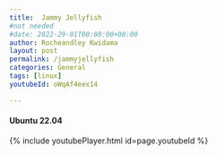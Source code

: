 ```yaml
---
title:  Jammy Jellyfish  
#not needed
#date: 2022-29-01T00:00:00+00:00
author: Rocheandley Kwidama
layout: post
permalink: /jammyjellyfish
categories: General
tags: [linux]
youtubeId: oWqAf4eex14

---
```

<p align="center">
<!-- <img src="/assets/images/jj.gif" alt="drawing" width="300"/> -->
</p>

#### Ubuntu 22.04


{% include youtubePlayer.html id=page.youtubeId %}
